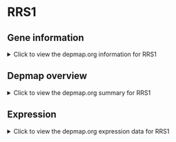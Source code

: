 <h1>RRS1</h1>

<h2>Gene information</h2>
<details>
  <summary>Click to view the depmap.org information for RRS1</summary>
  <p><a href="https://depmap.org/portal/gene/RRS1?tab=about" target="_BLANK">Open page in a new tab...</a></p>
  <iframe src="https://depmap.org/portal/gene/RRS1?tab=about" style="border:none;width:100%;height:800px"></iframe>
</details>

<h2>Depmap overview</h2>
<details>
  <summary>Click to view the depmap.org summary for RRS1</summary>
  <p><a href="https://depmap.org/portal/gene/RRS1?tab=overview" target="_BLANK">Open page in a new tab...</a></p>
  <iframe src="https://depmap.org/portal/gene/RRS1?tab=overview" style="border:none;width:100%;height:800px"></iframe>
</details>

<h2>Expression</h2>
<details>
  <summary>Click to view the depmap.org expression data for RRS1</summary>
  <p><a href="https://depmap.org/portal/gene/RRS1?tab=characterization" target="_BLANK">Open page in a new tab...</a></p>
  <iframe src="https://depmap.org/portal/gene/RRS1?tab=characterization" style="border:none;width:100%;height:800px"></iframe>
</details>


<!--
<h2>Reactome Pathway diagram</h2>
<details>
  <summary>Click to view the Reactome pathway for RRS1</summary>
  <p><a href="PURL" target="_BLANK">Open page in a new tab...</a></p>
  PNAME
</details>
-->


